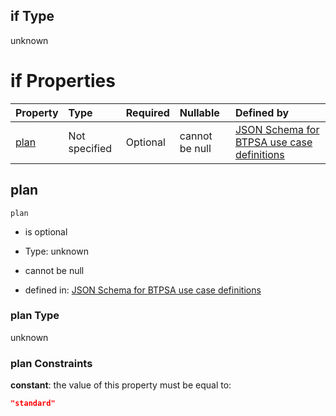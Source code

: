 ## if Type

unknown

# if Properties

| Property      | Type          | Required | Nullable       | Defined by                                                                                                                                                                                                                                  |
| :------------ | :------------ | :------- | :------------- | :------------------------------------------------------------------------------------------------------------------------------------------------------------------------------------------------------------------------------------------ |
| [plan](#plan) | Not specified | Optional | cannot be null | [JSON Schema for BTPSA use case definitions](btpsa-usecase-properties-services-items-allof-1-then-allof-55-then-allof-1-if-properties-plan.md "undefined#/properties/services/items/allOf/1/then/allOf/55/then/allOf/1/if/properties/plan") |

## plan



`plan`

*   is optional

*   Type: unknown

*   cannot be null

*   defined in: [JSON Schema for BTPSA use case definitions](btpsa-usecase-properties-services-items-allof-1-then-allof-55-then-allof-1-if-properties-plan.md "undefined#/properties/services/items/allOf/1/then/allOf/55/then/allOf/1/if/properties/plan")

### plan Type

unknown

### plan Constraints

**constant**: the value of this property must be equal to:

```json
"standard"
```
